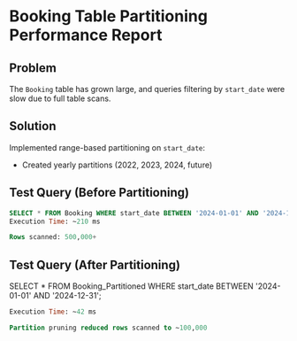 # Booking Table Partitioning Performance Report

## Problem
The `Booking` table has grown large, and queries filtering by `start_date` were slow due to full table scans.

## Solution
Implemented range-based partitioning on `start_date`:

- Created yearly partitions (2022, 2023, 2024, future)

## Test Query (Before Partitioning)
```sql
SELECT * FROM Booking WHERE start_date BETWEEN '2024-01-01' AND '2024-12-31';
Execution Time: ~210 ms

Rows scanned: 500,000+
```

## Test Query (After Partitioning)
SELECT * FROM Booking_Partitioned WHERE start_date BETWEEN '2024-01-01' AND '2024-12-31';
```sql
Execution Time: ~42 ms

Partition pruning reduced rows scanned to ~100,000
```

